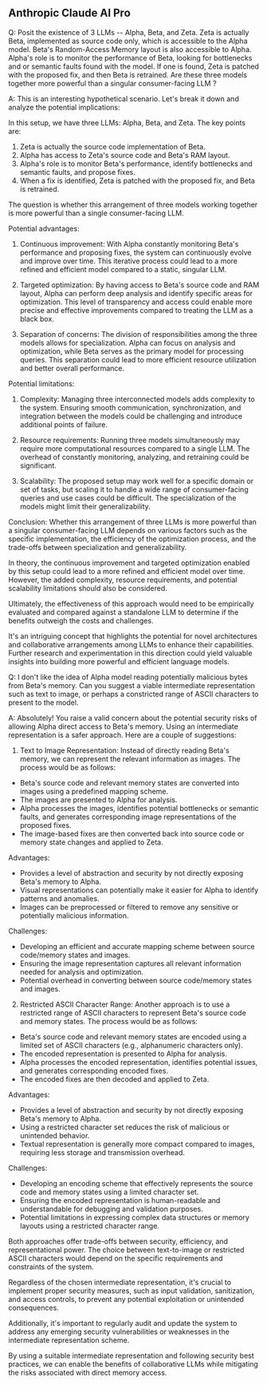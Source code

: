 ## Anthropic Claude AI Pro

Q: Posit the existence of 3 LLMs -- Alpha, Beta, and Zeta. Zeta is actually Beta, implemented as source code only, which is accessible to the Alpha model. Beta's Random-Access Memory layout is also accessible to Alpha. Alpha's role is to monitor the performance of Beta, looking for bottlenecks and or semantic faults found with the model. If one is found, Zeta is patched with the proposed fix, and then Beta is retrained. Are these three models together more powerful than a singular consumer-facing LLM ?

A: This is an interesting hypothetical scenario. Let's break it down and analyze the potential implications:

In this setup, we have three LLMs: Alpha, Beta, and Zeta. The key points are:
1. Zeta is actually the source code implementation of Beta.
2. Alpha has access to Zeta's source code and Beta's RAM layout.
3. Alpha's role is to monitor Beta's performance, identify bottlenecks and semantic faults, and propose fixes.
4. When a fix is identified, Zeta is patched with the proposed fix, and Beta is retrained.

The question is whether this arrangement of three models working together is more powerful than a single consumer-facing LLM.

Potential advantages:
1. Continuous improvement: With Alpha constantly monitoring Beta's performance and proposing fixes, the system can continuously evolve and improve over time. This iterative process could lead to a more refined and efficient model compared to a static, singular LLM.

2. Targeted optimization: By having access to Beta's source code and RAM layout, Alpha can perform deep analysis and identify specific areas for optimization. This level of transparency and access could enable more precise and effective improvements compared to treating the LLM as a black box.

3. Separation of concerns: The division of responsibilities among the three models allows for specialization. Alpha can focus on analysis and optimization, while Beta serves as the primary model for processing queries. This separation could lead to more efficient resource utilization and better overall performance.

Potential limitations:
1. Complexity: Managing three interconnected models adds complexity to the system. Ensuring smooth communication, synchronization, and integration between the models could be challenging and introduce additional points of failure.

2. Resource requirements: Running three models simultaneously may require more computational resources compared to a single LLM. The overhead of constantly monitoring, analyzing, and retraining could be significant.

3. Scalability: The proposed setup may work well for a specific domain or set of tasks, but scaling it to handle a wide range of consumer-facing queries and use cases could be difficult. The specialization of the models might limit their generalizability.

Conclusion:
Whether this arrangement of three LLMs is more powerful than a singular consumer-facing LLM depends on various factors such as the specific implementation, the efficiency of the optimization process, and the trade-offs between specialization and generalizability.

In theory, the continuous improvement and targeted optimization enabled by this setup could lead to a more refined and efficient model over time. However, the added complexity, resource requirements, and potential scalability limitations should also be considered.

Ultimately, the effectiveness of this approach would need to be empirically evaluated and compared against a standalone LLM to determine if the benefits outweigh the costs and challenges.

It's an intriguing concept that highlights the potential for novel architectures and collaborative arrangements among LLMs to enhance their capabilities. Further research and experimentation in this direction could yield valuable insights into building more powerful and efficient language models.

Q: I don't like the idea of Alpha model reading potentially malicious bytes from Beta's memory. Can you suggest a viable intermediate representation such as text to image, or perhaps a constricted range of ASCII characters to present to the model.

A: Absolutely! You raise a valid concern about the potential security risks of allowing Alpha direct access to Beta's memory. Using an intermediate representation is a safer approach. Here are a couple of suggestions:

1. Text to Image Representation:
Instead of directly reading Beta's memory, we can represent the relevant information as images. The process would be as follows:
- Beta's source code and relevant memory states are converted into images using a predefined mapping scheme.
- The images are presented to Alpha for analysis.
- Alpha processes the images, identifies potential bottlenecks or semantic faults, and generates corresponding image representations of the proposed fixes.
- The image-based fixes are then converted back into source code or memory state changes and applied to Zeta.

Advantages:
- Provides a level of abstraction and security by not directly exposing Beta's memory to Alpha.
- Visual representations can potentially make it easier for Alpha to identify patterns and anomalies.
- Images can be preprocessed or filtered to remove any sensitive or potentially malicious information.

Challenges:
- Developing an efficient and accurate mapping scheme between source code/memory states and images.
- Ensuring the image representation captures all relevant information needed for analysis and optimization.
- Potential overhead in converting between source code/memory states and images.

2. Restricted ASCII Character Range:
Another approach is to use a restricted range of ASCII characters to represent Beta's source code and memory states. The process would be as follows:
- Beta's source code and relevant memory states are encoded using a limited set of ASCII characters (e.g., alphanumeric characters only).
- The encoded representation is presented to Alpha for analysis.
- Alpha processes the encoded representation, identifies potential issues, and generates corresponding encoded fixes.
- The encoded fixes are then decoded and applied to Zeta.

Advantages:
- Provides a level of abstraction and security by not directly exposing Beta's memory to Alpha.
- Using a restricted character set reduces the risk of malicious or unintended behavior.
- Textual representation is generally more compact compared to images, requiring less storage and transmission overhead.

Challenges:
- Developing an encoding scheme that effectively represents the source code and memory states using a limited character set.
- Ensuring the encoded representation is human-readable and understandable for debugging and validation purposes.
- Potential limitations in expressing complex data structures or memory layouts using a restricted character range.

Both approaches offer trade-offs between security, efficiency, and representational power. The choice between text-to-image or restricted ASCII characters would depend on the specific requirements and constraints of the system.

Regardless of the chosen intermediate representation, it's crucial to implement proper security measures, such as input validation, sanitization, and access controls, to prevent any potential exploitation or unintended consequences.

Additionally, it's important to regularly audit and update the system to address any emerging security vulnerabilities or weaknesses in the intermediate representation scheme.

By using a suitable intermediate representation and following security best practices, we can enable the benefits of collaborative LLMs while mitigating the risks associated with direct memory access.
